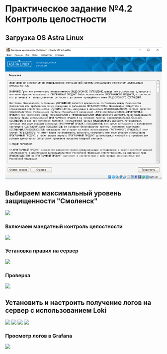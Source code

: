# Практическое задание №4.2 Контроль целостности

## Загрузка OS Astra Linux

![](./1.PNG)

## Выбираем максимальный уровень защищенности "Смоленск"

![](./2.jpg)

### Включаем мандатный контроль целостности

![](./3.jpg)

### Установка правил на сервер

![](./6.jpg)

### Проверка
![](./7.jpg)
## Установить и настроить получение логов на сервер с использованием Loki
![](./8.jpg)
![](./9.jpg)
![](./10.jpg)
![](./11.jpg)
### Просмотр логов в Grafana
![](./12.jpg)
